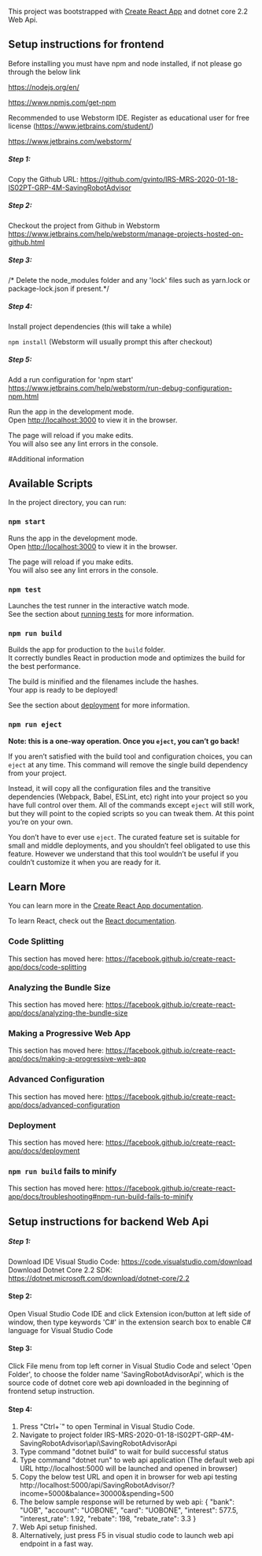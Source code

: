 This project was bootstrapped with [Create React App](https://github.com/facebook/create-react-app) and dotnet core 2.2 Web Api.

## Setup instructions for frontend

Before installing you must have npm and node installed, if not please go through the below link

https://nodejs.org/en/

https://www.npmjs.com/get-npm

Recommended to use Webstorm IDE. Register as educational user for free license
(https://www.jetbrains.com/student/)

https://www.jetbrains.com/webstorm/


##### Step 1:
Copy the Github URL:
https://github.com/gvinto/IRS-MRS-2020-01-18-IS02PT-GRP-4M-SavingRobotAdvisor

##### Step 2:
Checkout the project from Github in Webstorm
https://www.jetbrains.com/help/webstorm/manage-projects-hosted-on-github.html

##### Step 3: 
/* Delete the node_modules folder and any 'lock' files such as 
yarn.lock or package-lock.json if present.*/

##### Step 4: 
Install project dependencies (this will take a while)

`npm install` (Webstorm will usually prompt this after checkout)

##### Step 5:
Add a run configuration for 'npm start'
https://www.jetbrains.com/help/webstorm/run-debug-configuration-npm.html

Run the app in the development mode.<br />
Open [http://localhost:3000](http://localhost:3000) to view it in the browser.

The page will reload if you make edits.<br />
You will also see any lint errors in the console.

#Additional information
## Available Scripts

In the project directory, you can run:

### `npm start`

Runs the app in the development mode.<br />
Open [http://localhost:3000](http://localhost:3000) to view it in the browser.

The page will reload if you make edits.<br />
You will also see any lint errors in the console.

### `npm test`

Launches the test runner in the interactive watch mode.<br />
See the section about [running tests](https://facebook.github.io/create-react-app/docs/running-tests) for more information.

### `npm run build`

Builds the app for production to the `build` folder.<br />
It correctly bundles React in production mode and optimizes the build for the best performance.

The build is minified and the filenames include the hashes.<br />
Your app is ready to be deployed!

See the section about [deployment](https://facebook.github.io/create-react-app/docs/deployment) for more information.

### `npm run eject`

**Note: this is a one-way operation. Once you `eject`, you can’t go back!**

If you aren’t satisfied with the build tool and configuration choices, you can `eject` at any time. This command will remove the single build dependency from your project.

Instead, it will copy all the configuration files and the transitive dependencies (Webpack, Babel, ESLint, etc) right into your project so you have full control over them. All of the commands except `eject` will still work, but they will point to the copied scripts so you can tweak them. At this point you’re on your own.

You don’t have to ever use `eject`. The curated feature set is suitable for small and middle deployments, and you shouldn’t feel obligated to use this feature. However we understand that this tool wouldn’t be useful if you couldn’t customize it when you are ready for it.

## Learn More

You can learn more in the [Create React App documentation](https://facebook.github.io/create-react-app/docs/getting-started).

To learn React, check out the [React documentation](https://reactjs.org/).

### Code Splitting

This section has moved here: https://facebook.github.io/create-react-app/docs/code-splitting

### Analyzing the Bundle Size

This section has moved here: https://facebook.github.io/create-react-app/docs/analyzing-the-bundle-size

### Making a Progressive Web App

This section has moved here: https://facebook.github.io/create-react-app/docs/making-a-progressive-web-app

### Advanced Configuration

This section has moved here: https://facebook.github.io/create-react-app/docs/advanced-configuration

### Deployment

This section has moved here: https://facebook.github.io/create-react-app/docs/deployment

### `npm run build` fails to minify

This section has moved here: https://facebook.github.io/create-react-app/docs/troubleshooting#npm-run-build-fails-to-minify

## Setup instructions for backend Web Api

##### Step 1:
Download IDE Visual Studio Code: https://code.visualstudio.com/download
Download Dotnet Core 2.2 SDK: https://dotnet.microsoft.com/download/dotnet-core/2.2

#### Step 2:
Open Visual Studio Code IDE and click Extension icon/button at left side of window,
then type keywords 'C#' in the extension search box to enable C# language for Visual Studio Code

#### Step 3:
Click File menu from top left corner in Visual Studio Code and select 'Open Folder',
to choose the folder name 'SavingRobotAdvisorApi', which is the source code of dotnet core web api downloaded in the beginning of frontend setup instruction.

#### Step 4: 
1. Press "Ctrl+`" to open Terminal in Visual Studio Code.
2. Navigate to project folder IRS-MRS-2020-01-18-IS02PT-GRP-4M-SavingRobotAdvisor\api\SavingRobotAdvisorApi
3. Type command "dotnet build" to wait for build successful status
4. Type command "dotnet run" to web api application (The default web api URL http://localhost:5000 will be launched and opened in browser)
5. Copy the below test URL and open it in browser for web api testing
http://localhost:5000/api/SavingRobotAdvisor/?income=5000&balance=30000&spending=500
6. The below sample response will be returned by web api:
{
  "bank": "UOB",
  "account": "UOBONE",
  "card": "UOBONE",
  "interest": 577.5,
  "interest_rate": 1.92,
  "rebate": 198,
  "rebate_rate": 3.3
}
7. Web Api setup finished.
8. Alternatively, just press F5 in visual studio code to launch web api endpoint in a fast way.
